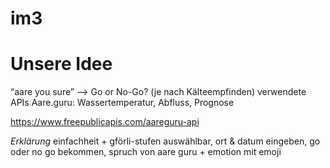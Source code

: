 # im3

# Unsere Idee
“aare you sure”  --> Go or No-Go? (je nach Kälteempfinden)
verwendete APIs
Aare.guru: Wassertemperatur, Abfluss, Prognose 

https://www.freepublicapis.com/aareguru-api

*Erklärung* 
einfachheit + gförli-stufen auswählbar, ort & datum eingeben, go oder no go bekommen, spruch von aare guru + emotion mit emoji
